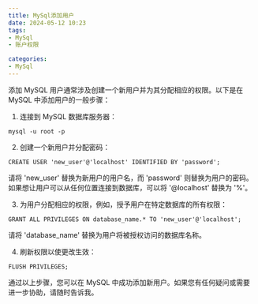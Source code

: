 ```yaml
---
title: MySql添加用户
date: 2024-05-12 10:23
tags: 
- MySql
- 账户权限

categories:
- MySql
---
```


添加 MySQL 用户通常涉及创建一个新用户并为其分配相应的权限。以下是在 MySQL 中添加用户的一般步骤：

1. 连接到 MySQL 数据库服务器：

```
mysql -u root -p
```

2. 创建一个新用户并分配密码：

```
CREATE USER 'new_user'@'localhost' IDENTIFIED BY 'password';
```

请将 'new_user' 替换为新用户的用户名，而 'password' 则替换为用户的密码。如果想让用户可以从任何位置连接到数据库，可以将 '@localhost' 替换为 '%'。

3. 为用户分配相应的权限，例如，授予用户在特定数据库的所有权限：

```
GRANT ALL PRIVILEGES ON database_name.* TO 'new_user'@'localhost';
```

请将 'database_name' 替换为用户将被授权访问的数据库名称。

4. 刷新权限以使更改生效：

```
FLUSH PRIVILEGES;
```

通过以上步骤，您可以在 MySQL 中成功添加新用户。如果您有任何疑问或需要进一步协助，请随时告诉我。